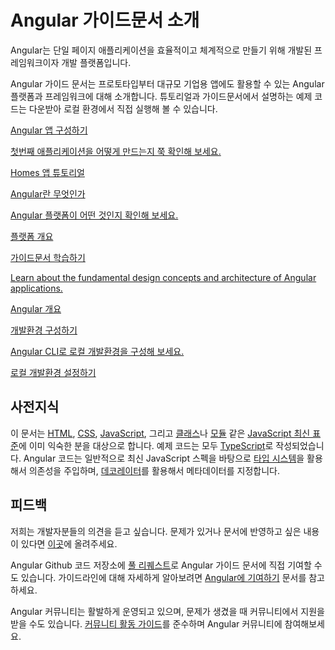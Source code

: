 <!--
<h1 class="no-toc">Introduction to the Angular docs</h1>
-->
<h1 class="no-toc">Angular 가이드문서 소개</h1>

<!--
Angular is an application-design framework and development platform for creating efficient and sophisticated single-page apps.

These Angular docs help you learn and use the Angular framework and development platform, from your first application to optimizing complex single-page applications for enterprises.
Tutorials and guides include downloadable examples to help you start your projects.

<div class="card-container">
  <a href="tutorial/first-app" class="docs-card" title="Work through a full tutorial">
    <section>Build your first Angular app</section>
    <p>Work through a full tutorial to create your first application.</p>
    <p class="card-footer">Homes App Tutorial</p>
  </a>
  <a href="guide/what-is-angular" class="docs-card" title="Angular Platform Overview">
    <section>What is Angular</section>
    <p>Get a high-level overview of the Angular platform.</p>
    <p class="card-footer">Platform overview</p>
  </a>
  <a href="guide/architecture" class="docs-card" title="Angular Concepts">
    <section>Learn and Explore</section>
    <p>Learn about the fundamental design concepts and architecture of Angular applications.</p>
    <p class="card-footer">Introduction to Angular concepts</p>
  </a>
  <a href="guide/setup-local" class="docs-card" title="Angular Local Environment Setup">
    <section>Set up your environment</section>
    <p>Set up your local environment for development with the Angular CLI.</p>
    <p class="card-footer">Local setup</p>
  </a>
</div>
-->
Angular는 단일 페이지 애플리케이션을 효율적이고 체계적으로 만들기 위해 개발된 프레임워크이자 개발 플랫폼입니다.

Angular 가이드 문서는 프로토타입부터 대규모 기업용 앱에도 활용할 수 있는 Angular 플랫폼과 프레임워크에 대해 소개합니다.
튜토리얼과 가이드문서에서 설명하는 예제 코드는 다운받아 로컬 환경에서 직접 실행해 볼 수 있습니다.

<div class="card-container">
  <a href="tutorial/first-app" class="docs-card" title="Work through a full tutorial">
    <section>Angular 앱 구성하기</section>
    <p>첫번째 애플리케이션을 어떻게 만드는지 쭉 확인해 보세요.</p>
    <p class="card-footer">Homes 앱 튜토리얼</p>
  </a>
  <a href="guide/what-is-angular" class="docs-card" title="Angular Platform Overview">
    <section>Angular란 무엇인가</section>
    <p>Angular 플랫폼이 어떤 것인지 확인해 보세요.</p>
    <p class="card-footer">플랫폼 개요</p>
  </a>
  <a href="guide/architecture" class="docs-card" title="Angular Concepts">
    <section>가이드문서 학습하기</section>
    <p>Learn about the fundamental design concepts and architecture of Angular applications.</p>
    <p class="card-footer">Angular 개요</p>
  </a>
  <a href="guide/setup-local" class="docs-card" title="Angular Local Environment Setup">
    <section>개발환경 구성하기</section>
    <p>Angular CLI로 로컬 개발환경을 구성해 보세요.</p>
    <p class="card-footer">로컬 개발환경 설정하기</p>
  </a>
</div>


<!--
## Assumptions
-->
## 사전지식

<!--
These docs assume that you are already familiar with [HTML](https://developer.mozilla.org/docs/Learn/HTML/Introduction_to_HTML "Learn HTML"), [CSS](https://developer.mozilla.org/docs/Learn/CSS/First_steps "Learn CSS"), [JavaScript](https://developer.mozilla.org/docs/Web/JavaScript/A_re-introduction_to_JavaScript "Learn JavaScript"),
and some of the tools from the [latest standards](https://developer.mozilla.org/docs/Web/JavaScript/Language_Resources "Latest JavaScript standards"), such as [classes](https://developer.mozilla.org/docs/Web/JavaScript/Reference/Classes "ES2015 Classes") and [modules](https://developer.mozilla.org/docs/Web/JavaScript/Reference/Statements/import "ES2015 Modules").
The code samples are written using [TypeScript](https://www.typescriptlang.org/ "TypeScript").
Most Angular code can be written with just the latest JavaScript, using [types](https://www.typescriptlang.org/docs/handbook/classes.html "TypeScript Types") for dependency injection, and using [decorators](https://www.typescriptlang.org/docs/handbook/decorators.html "Decorators") for metadata.
-->
이 문서는 [HTML](https://developer.mozilla.org/docs/Learn/HTML/Introduction_to_HTML "Learn HTML"), [CSS](https://developer.mozilla.org/docs/Learn/CSS/First_steps "Learn CSS"), [JavaScript](https://developer.mozilla.org/docs/Web/JavaScript/A_re-introduction_to_JavaScript "Learn JavaScript"), 그리고 [클래스](https://developer.mozilla.org/docs/Web/JavaScript/Reference/Classes "ES2015 Classes")나 [모듈](https://developer.mozilla.org/docs/Web/JavaScript/Reference/Statements/import "ES2015 Modules") 같은 [JavaScript 최신 표준](https://developer.mozilla.org/docs/Web/JavaScript/Language_Resources "Latest JavaScript standards")에 이미 익숙한 분을 대상으로 합니다.
예제 코드는 모두 [TypeScript](https://www.typescriptlang.org/ "TypeScript")로 작성되었습니다.
Angular 코드는 일반적으로 최신 JavaScript 스펙을 바탕으로 [타입 시스템](https://www.typescriptlang.org/docs/handbook/classes.html "TypeScript Types")을 활용해서 의존성을 주입하며, [데코레이터](https://www.typescriptlang.org/docs/handbook/decorators.html "Decorators")를 활용해서 메타데이터를 지정합니다.


<!--
## Feedback
-->
## 피드백

<!-- vale Angular.Google_We = NO -->

<!--
We want to hear from you. [Report problems or submit suggestions for future docs](https://github.com/angular/angular/issues/new/choose "Angular GitHub repository new issue form").

Contribute to Angular docs by creating
[pull requests](https://github.com/angular/angular/pulls "Angular Github pull requests")
on the Angular GitHub repository.
See [Contributing to Angular](https://github.com/angular/angular/blob/main/CONTRIBUTING.md "Contributing guide")
for information about submission guidelines.

Our community values respectful, supportive communication.
Please consult and adhere to the [Code of Conduct](https://github.com/angular/code-of-conduct/blob/main/CODE_OF_CONDUCT.md "Contributor code of conduct").
-->
저희는 개발자분들의 의견을 듣고 싶습니다.
문제가 있거나 문서에 반영하고 싶은 내용이 있다면 [이곳](https://github.com/angular/angular/issues/new/choose "Angular GitHub repository new issue form")에 올려주세요.

Angular Github 코드 저장소에 [풀 리퀘스트](https://github.com/angular/angular/pulls "Angular Github pull requests")로 Angular 가이드 문서에 직접 기여할 수도 있습니다.
가이드라인에 대해 자세하게 알아보려면 [Angular에 기여하기](https://github.com/angular/angular/blob/main/CONTRIBUTING.md "Contributing guide") 문서를 참고하세요.

Angular 커뮤니티는 활발하게 운영되고 있으며, 문제가 생겼을 때 커뮤니티에서 지원을 받을 수도 있습니다.
[커뮤니티 활동 가이드](https://github.com/angular/code-of-conduct/blob/main/CODE_OF_CONDUCT.md "Contributor code of conduct")를 준수하며 Angular 커뮤니티에 참여해보세요.

<!-- vale Angular.Google_We = YES -->
